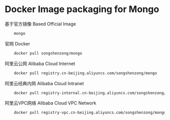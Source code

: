 # Docker Image packaging for Mongo


基于官方镜像 Based Official Image

```bash
    mongo
```



官网 Docker

```bash
    docker pull songshenzong/mongo
```



阿里云公网 Alibaba Cloud Internet

```bash
    docker pull registry.cn-beijing.aliyuncs.com/songshenzong/mongo
```



阿里云经典内网 Alibaba Cloud Intranet

```bash
    docker pull registry-internal.cn-beijing.aliyuncs.com/songshenzong/mongo
```



阿里云VPC网络 Alibaba Cloud VPC Network

```bash
    docker pull registry-vpc.cn-beijing.aliyuncs.com/songshenzong/mongo
```
